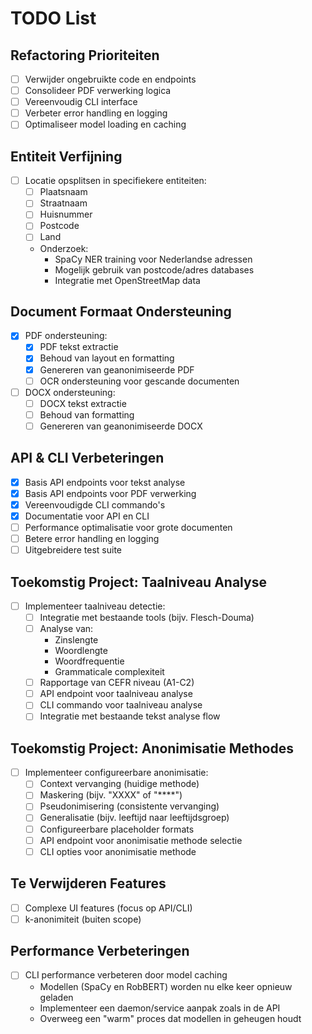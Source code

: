 # TODO List

## Refactoring Prioriteiten
- [ ] Verwijder ongebruikte code en endpoints
- [ ] Consolideer PDF verwerking logica
- [ ] Vereenvoudig CLI interface
- [ ] Verbeter error handling en logging
- [ ] Optimaliseer model loading en caching

## Entiteit Verfijning
- [ ] Locatie opsplitsen in specifiekere entiteiten:
  - [ ] Plaatsnaam
  - [ ] Straatnaam
  - [ ] Huisnummer
  - [ ] Postcode
  - [ ] Land
  - Onderzoek:
    - SpaCy NER training voor Nederlandse adressen
    - Mogelijk gebruik van postcode/adres databases
    - Integratie met OpenStreetMap data

## Document Formaat Ondersteuning
- [x] PDF ondersteuning:
  - [x] PDF tekst extractie
  - [x] Behoud van layout en formatting
  - [x] Genereren van geanonimiseerde PDF
  - [ ] OCR ondersteuning voor gescande documenten

- [ ] DOCX ondersteuning:
  - [ ] DOCX tekst extractie
  - [ ] Behoud van formatting
  - [ ] Genereren van geanonimiseerde DOCX

## API & CLI Verbeteringen
- [x] Basis API endpoints voor tekst analyse
- [x] Basis API endpoints voor PDF verwerking
- [x] Vereenvoudigde CLI commando's
- [x] Documentatie voor API en CLI
- [ ] Performance optimalisatie voor grote documenten
- [ ] Betere error handling en logging
- [ ] Uitgebreidere test suite

## Toekomstig Project: Taalniveau Analyse
- [ ] Implementeer taalniveau detectie:
  - [ ] Integratie met bestaande tools (bijv. Flesch-Douma)
  - [ ] Analyse van:
    - Zinslengte
    - Woordlengte
    - Woordfrequentie
    - Grammaticale complexiteit
  - [ ] Rapportage van CEFR niveau (A1-C2)
  - [ ] API endpoint voor taalniveau analyse
  - [ ] CLI commando voor taalniveau analyse
  - [ ] Integratie met bestaande tekst analyse flow

## Toekomstig Project: Anonimisatie Methodes
- [ ] Implementeer configureerbare anonimisatie:
  - [ ] Context vervanging (huidige methode)
  - [ ] Maskering (bijv. "XXXX" of "****")
  - [ ] Pseudonimisering (consistente vervanging)
  - [ ] Generalisatie (bijv. leeftijd naar leeftijdsgroep)
  - [ ] Configureerbare placeholder formats
  - [ ] API endpoint voor anonimisatie methode selectie
  - [ ] CLI opties voor anonimisatie methode

## Te Verwijderen Features
- [ ] Complexe UI features (focus op API/CLI)
- [ ] k-anonimiteit (buiten scope)

## Performance Verbeteringen
- [ ] CLI performance verbeteren door model caching
  - Modellen (SpaCy en RobBERT) worden nu elke keer opnieuw geladen
  - Implementeer een daemon/service aanpak zoals in de API
  - Overweeg een "warm" proces dat modellen in geheugen houdt 